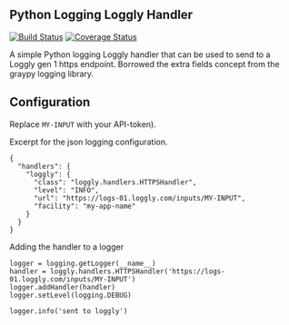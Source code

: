 Python Logging Loggly Handler
-----------------------------

[![Build Status](https://travis-ci.org/kennedyj/loggly-handler.png?branch=master)](https://travis-ci.org/kennedyj/loggly-handler) [![Coverage Status](https://coveralls.io/repos/kennedyj/loggly-handler/badge.png?branch=master)](https://coveralls.io/r/kennedyj/loggly-handler?branch=master)

A simple Python logging Loggly handler that can be used to send to a Loggly gen 1 https endpoint. Borrowed the extra fields concept from the graypy logging library.

## Configuration

Replace ``MY-INPUT`` with your API-token).

Excerpt for the json logging configuration.

    {
      "handlers": {
        "loggly": {
          "class": "loggly.handlers.HTTPSHandler",
          "level": "INFO",
          "url": "https://logs-01.loggly.com/inputs/MY-INPUT",
          "facility": "my-app-name"
        }
      }
    }

Adding the handler to a logger

    logger = logging.getLogger(__name__)
    handler = loggly.handlers.HTTPSHandler('https://logs-01.loggly.com/inputs/MY-INPUT')
    logger.addHandler(handler)
    logger.setLevel(logging.DEBUG)

    logger.info('sent to loggly')
